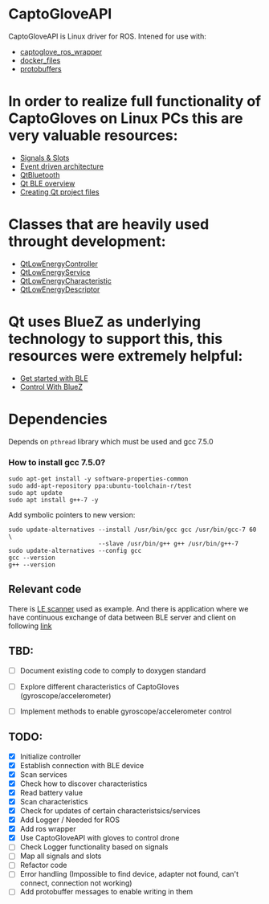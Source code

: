 # CaptoGloveAPI 


CaptoGloveAPI is Linux driver for ROS. Intened for use with: 
 - [captoglove_ros_wrapper](https://github.com/fzoric8/captoglove_ros_wrapper) 
 - [docker_files](https://github.com/fzoric8/docker_files)
 - [protobuffers](https://github.com/fzoric8/protobuffers)  

# In order to realize full functionality of CaptoGloves on Linux PCs this are very valuable resources: 

 - [Signals & Slots](https://doc.qt.io/qt-5/signalsandslots.html) 
 - [Event driven architecture](https://www.oreilly.com/library/view/software-architecture-patterns/9781491971437/ch02.html) 
 - [QtBluetooth](https://doc.qt.io/qt-5/qtbluetooth-index.html) 
 - [Qt BLE overview](https://doc.qt.io/qt-5/qtbluetooth-le-overview.html)
 - [Creating Qt project files](https://doc.qt.io/qt-5/qmake-project-files.html) 


# Classes that are heavily used throught development: 
 - [QtLowEnergyController](https://doc.qt.io/qt-5/qlowenergycontroller.html) 
 - [QtLowEnergyService](https://doc.qt.io/qt-5/qlowenergyservice.html) 
 - [QtLowEnergyCharacteristic](https://doc.qt.io/qt-5/qlowenergycharacteristic.html) 
 - [QtLowEnergyDescriptor](https://doc.qt.io/qt-5/qlowenergydescriptor.html) 

# Qt uses BlueZ as underlying technology to support this, this resources were extremely helpful:
 - [Get started with BLE](https://www.jaredwolff.com/get-started-with-bluetooth-low-energy/)
 - [Control With BlueZ](https://learn.adafruit.com/reverse-engineering-a-bluetooth-low-energy-light-bulb/control-with-bluez) 

# Dependencies 

Depends on `pthread` library which must be used and gcc 7.5.0

### How to install gcc 7.5.0?

```
sudo apt-get install -y software-properties-common
sudo add-apt-repository ppa:ubuntu-toolchain-r/test
sudo apt update
sudo apt install g++-7 -y
```

Add symbolic pointers to new version: 

```
sudo update-alternatives --install /usr/bin/gcc gcc /usr/bin/gcc-7 60 \
                         --slave /usr/bin/g++ g++ /usr/bin/g++-7 
sudo update-alternatives --config gcc
gcc --version
g++ --version
```

## Relevant code 

There is [LE scanner](https://code.qt.io/cgit/qt/qtconnectivity.git/tree/examples/bluetooth/lowenergyscanner?h=5.15) used as example. 
And there is application where we have continuous exchange of data between BLE server and client on 
following [link](https://code.qt.io/cgit/qt/qtconnectivity.git/tree/examples/bluetooth/heartrate-game) 

## TBD:

- [ ] Document existing code to comply to doxygen standard
- [ ] Explore different characteristics of CaptoGloves (gyroscope/accelerometer) 
- [ ] Implement methods to enable gyroscope/accelerometer control  


## TODO: 
- [x] Initialize controller 
- [x] Establish connection with BLE device
- [x] Scan services 
- [x] Check how to discover characteristics
- [x] Read battery value
- [x] Scan characteristics 
- [x] Check for updates of certain characteristsics/services
- [x] Add Logger / Needed for ROS
- [x] Add ros wrapper 
- [x] Use CaptoGloveAPI with gloves to control drone 
- [ ] Check Logger functionality based on signals 
- [ ] Map all signals and slots 
- [ ] Refactor code 
- [ ] Error handling (Impossible to find device, adapter not found, can't connect, connection not working) 
- [ ] Add protobuffer messages to enable writing in them
